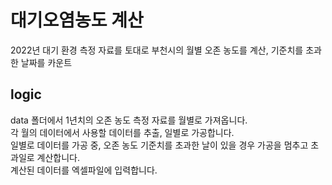 # 대기오염농도 계산
2022년 대기 환경 측정 자료를 토대로 부천시의 월별 오존 농도를 계산, 기준치를 초과한 날짜를 카운트

## logic
data 폴더에서 1년치의 오존 농도 측정 자료를 월별로 가져옵니다.<br>
각 월의 데이터에서 사용할 데이터를 추출, 일별로 가공합니다.<br>
일별로 데이터를 가공 중, 오존 농도 기준치를 초과한 날이 있을 경우 가공을 멈추고 초과일로 계산합니다.<br>
계산된 데이터를 엑셀파일에 입력합니다.

